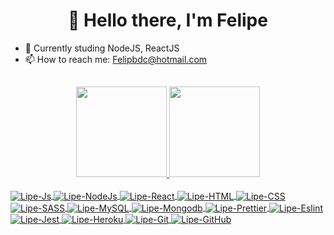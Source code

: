 <head> <html> <h1>   </head> <body>
<h1 align="center"> 👋 Hello there, I'm Felipe </h1>

- 🌱 Currently studing NodeJS, ReactJS
- 📫 How to reach me: Felipbdc@hotmail.com

##
<div align="center">
  <a href="https://github.com/felipbdc">
  <img height="145em" src="https://github-readme-stats.vercel.app/api?username=Lipeb&show_icons=true&theme=merko&include_all_commits=true&count_private=true"/>
  <img height="145em" src="https://github-readme-stats.vercel.app/api/top-langs/?username=Lipeb&layout=compact&langs_count=7&theme=merko"/>
</div>

<div style="display: inline_block"><br>
  <img align="center" alt="Lipe-Js" src=https://img.shields.io/badge/JavaScript-404D59?style=badge&logo=javascript&logoColor=yellow>
  <img align="center" alt="Lipe-NodeJs" src=https://img.shields.io/badge/Node.js-404D59?style=badge&logo=node.js&logoColor=green>
  <img align="center" alt="Lipe-React" src=https://img.shields.io/badge/React-404D59?style=badge&logo=react&logoColor=white/>
  <img align="center" alt="Lipe-HTML" src=https://img.shields.io/badge/HTML5-404D59?style=badge&logo=html5&logoColor=white/>
  <img align="center" alt="Lipe-CSS" src=https://img.shields.io/badge/CSS3-404D59?style=badge&logo=css3&logoColor=blue/>
  <img align="center" alt="Lipe-SASS" src=https://img.shields.io/badge/SASS-404D59?style=badge&logo=SASS&logoColor=blue/>
  <img align="center" alt="Lipe-MySQL" src=https://img.shields.io/badge/MySQL-404D59?style=badge&logo=mysql&logoColor=white/>
  <img align="center" alt="Lipe-Mongodb" src=https://img.shields.io/badge/MongoDB-404D59?style=badge&logo=mongodb&logoColor=green/>
  <img align="center" alt="Lipe-Prettier" src=https://img.shields.io/badge/Prettier-404D59?style=badge&logo=prettier&logoColor=white/>
  <img align="center" alt="Lipe-Eslint" src=https://img.shields.io/badge/Eslint-404D59?style=badge&logo=Eslint&logoColor=white/>
  <img align="center" alt="Lipe-Jest" src=https://img.shields.io/badge/Jest-404D59?style=badge&logo=Jest&logoColor=white/> 
  <img align="center" alt="Lipe-Heroku" src=https://img.shields.io/badge/Heroku-404D59?style=badge&logo=heroku&logoColor=purple/>
  <img align="center" alt="Lipe-Git" src=https://img.shields.io/badge/Git-404D59?style=badge&logo=git&logoColor=red/>
  <img align="center" alt="Lipe-GitHub" src=https://img.shields.io/badge/GitHub-404D59?style=badge&logo=GitHub&logoColor=red/>
</div>

